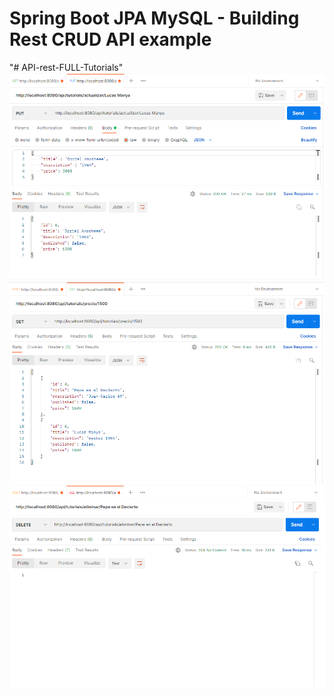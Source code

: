 # Spring Boot JPA MySQL - Building Rest CRUD API example
"# API-rest-FULL-Tutorials" 
![](https://github.com/DarielOwl/endPoint---API-tutoriales-/blob/master/imagenes/ActualizarPorTitulo.png)
![](https://github.com/DarielOwl/endPoint---API-tutoriales-/blob/master/imagenes/ConsultarPrecio.png)
![](https://github.com/DarielOwl/endPoint---API-tutoriales-/blob/master/imagenes/EliminarPorTitulo.png)
